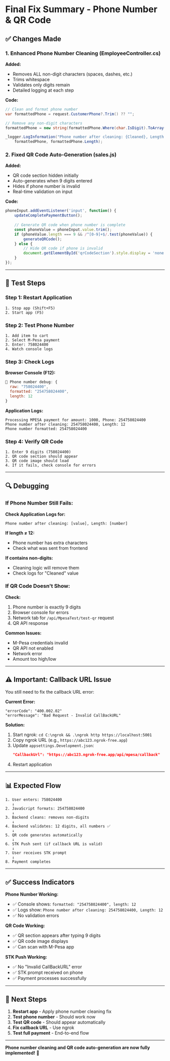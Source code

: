 # Final Fix Summary - Phone Number & QR Code

## ✅ Changes Made

### 1. Enhanced Phone Number Cleaning (EmployeeController.cs)
**Added:**
- Removes ALL non-digit characters (spaces, dashes, etc.)
- Trims whitespace
- Validates only digits remain
- Detailed logging at each step

**Code:**
```csharp
// Clean and format phone number
var formattedPhone = request.CustomerPhone?.Trim() ?? "";

// Remove any non-digit characters
formattedPhone = new string(formattedPhone.Where(char.IsDigit).ToArray());

_logger.LogInformation("Phone number after cleaning: {Cleaned}, Length: {Length}", 
    formattedPhone, formattedPhone.Length);
```

### 2. Fixed QR Code Auto-Generation (sales.js)
**Added:**
- QR code section hidden initially
- Auto-generates when 9 digits entered
- Hides if phone number is invalid
- Real-time validation on input

**Code:**
```javascript
phoneInput.addEventListener('input', function() {
    updateCompletePaymentButton();
    
    // Generate QR code when phone number is complete
    const phoneValue = phoneInput.value.trim();
    if (phoneValue.length === 9 && /^[0-9]+$/.test(phoneValue)) {
        generateQRCode();
    } else {
        // Hide QR code if phone is invalid
        document.getElementById('qrCodeSection').style.display = 'none';
    }
});
```

---

## 🧪 Test Steps

### Step 1: Restart Application
```
1. Stop app (Shift+F5)
2. Start app (F5)
```

### Step 2: Test Phone Number
```
1. Add item to cart
2. Select M-Pesa payment
3. Enter: 758024400
4. Watch console logs
```

### Step 3: Check Logs

**Browser Console (F12):**
```javascript
📱 Phone number debug: {
  raw: "758024400",
  formatted: "254758024400",
  length: 12
}
```

**Application Logs:**
```
Processing MPESA payment for amount: 1000, Phone: 254758024400
Phone number after cleaning: 254758024400, Length: 12
Phone number formatted: 254758024400
```

### Step 4: Verify QR Code
```
1. Enter 9 digits (758024400)
2. QR code section should appear
3. QR code image should load
4. If it fails, check console for errors
```

---

## 🔍 Debugging

### If Phone Number Still Fails:

**Check Application Logs for:**
```
Phone number after cleaning: [value], Length: [number]
```

**If length ≠ 12:**
- Phone number has extra characters
- Check what was sent from frontend

**If contains non-digits:**
- Cleaning logic will remove them
- Check logs for "Cleaned" value

### If QR Code Doesn't Show:

**Check:**
1. Phone number is exactly 9 digits
2. Browser console for errors
3. Network tab for `/api/MpesaTest/test-qr` request
4. QR API response

**Common Issues:**
- M-Pesa credentials invalid
- QR API not enabled
- Network error
- Amount too high/low

---

## ⚠️ Important: Callback URL Issue

You still need to fix the callback URL error:

**Current Error:**
```
"errorCode": "400.002.02"
"errorMessage": "Bad Request - Invalid CallBackURL"
```

**Solution:**
1. Start ngrok: `cd C:\ngrok && .\ngrok http https://localhost:5001`
2. Copy ngrok URL (e.g., `https://abc123.ngrok-free.app`)
3. Update `appsettings.Development.json`:
   ```json
   "CallbackUrl": "https://abc123.ngrok-free.app/api/mpesa/callback"
   ```
4. Restart application

---

## 📊 Expected Flow

```
1. User enters: 758024400
   ↓
2. JavaScript formats: 254758024400
   ↓
3. Backend cleans: removes non-digits
   ↓
4. Backend validates: 12 digits, all numbers ✅
   ↓
5. QR code generates automatically
   ↓
6. STK Push sent (if callback URL is valid)
   ↓
7. User receives STK prompt
   ↓
8. Payment completes
```

---

## ✅ Success Indicators

**Phone Number Working:**
- ✅ Console shows: `formatted: "254758024400", length: 12`
- ✅ Logs show: `Phone number after cleaning: 254758024400, Length: 12`
- ✅ No validation errors

**QR Code Working:**
- ✅ QR section appears after typing 9 digits
- ✅ QR code image displays
- ✅ Can scan with M-Pesa app

**STK Push Working:**
- ✅ No "Invalid CallBackURL" error
- ✅ STK prompt received on phone
- ✅ Payment processes successfully

---

## 🎯 Next Steps

1. **Restart app** - Apply phone number cleaning fix
2. **Test phone number** - Should work now
3. **Test QR code** - Should appear automatically
4. **Fix callback URL** - Use ngrok
5. **Test full payment** - End-to-end flow

---

**Phone number cleaning and QR code auto-generation are now fully implemented!** 🎉
